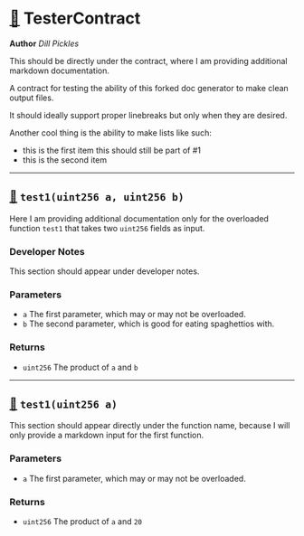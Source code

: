 # [🔗](test/merged-md/test2/TesterContract.sol#L3) TesterContract
**Author** _Dill Pickles_

This should be directly under the contract, where I am providing additional markdown documentation.

A contract for testing the ability of this forked doc generator to make clean output files.



It should ideally support proper linebreaks but only when they are desired.



Another cool thing is the ability to make lists like such:

- this is the first item this should still be part of #1
- this is the second item

---
## [🔗](test/merged-md/test2/TesterContract.sol#L22) `test1(uint256 a, uint256 b)`

Here I am providing additional documentation only for the overloaded function `test1` that takes two `uint256` fields as input.

### Developer Notes

This section should appear under developer notes.




### Parameters
* `a` The first parameter, which may or may not be overloaded.
* `b` The second parameter, which is good for eating spaghettios with.
### Returns
* `uint256` The product of `a` and `b`

---
## [🔗](test/merged-md/test2/TesterContract.sol#L32) `test1(uint256 a)`

This section should appear directly under the function name, because I will only provide a markdown input for the first function.




### Parameters
* `a` The first parameter, which may or may not be overloaded.
### Returns
* `uint256` The product of `a` and `20`

